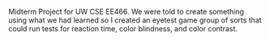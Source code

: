 Midterm Project for UW CSE EE466. We were told to create something using what we had learned so I created an eyetest game group of sorts that could run tests for reaction time, color blindness, and color contrast.
